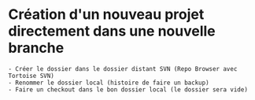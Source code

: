 # Création d'un nouveau projet directement dans une nouvelle branche

	- Créer le dossier dans le dossier distant SVN (Repo Browser avec Tortoise SVN)
	- Renommer le dossier local (histoire de faire un backup)
	- Faire un checkout dans le bon dossier local (le dossier sera vide)